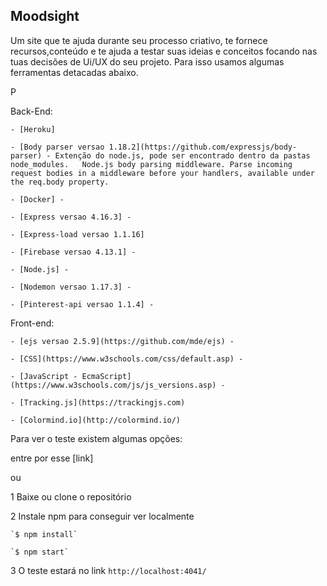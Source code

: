 ## Moodsight 

Um site que te ajuda durante seu processo criativo, te fornece recursos,conteúdo e te ajuda a testar suas ideias e conceitos focando nas tuas decisões de Ui/UX do seu projeto. Para isso usamos algumas ferramentas detacadas abaixo.

P

Back-End:

	- [Heroku] 

	- [Body parser versao 1.18.2](https://github.com/expressjs/body-parser) - Extenção do node.js, pode ser encontrado dentro da pastas node_modules.   Node.js body parsing middleware. Parse incoming request bodies in a middleware before your handlers, available under the req.body property.

	- [Docker] - 

	- [Express versao 4.16.3] - 

	- [Express-load versao 1.1.16]

	- [Firebase versao 4.13.1] -

	- [Node.js] - 

	- [Nodemon versao 1.17.3] -

	- [Pinterest-api versao 1.1.4] -

Front-end:

	- [ejs versao 2.5.9](https://github.com/mde/ejs) -

	- [CSS](https://www.w3schools.com/css/default.asp) -

	- [JavaScript - EcmaScript](https://www.w3schools.com/js/js_versions.asp) - 

	- [Tracking.js](https://trackingjs.com)
	
	- [Colormind.io](http://colormind.io/)



Para ver o teste existem algumas opções:

entre por esse [link]

ou

1 Baixe ou clone o repositório

2 Instale npm para conseguir ver localmente 

	`$ npm install`

	`$ npm start`

3 O teste estará no link `http://localhost:4041/`
